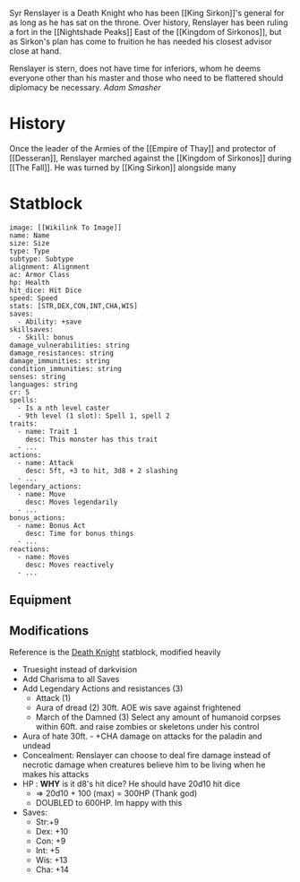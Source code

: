 Syr Renslayer is a Death Knight who has been [[King Sirkon]]'s general for as long as he has sat on the throne. Over history, Renslayer has been ruling a fort in the [[Nightshade Peaks]] East of the [[Kingdom of Sirkonos]], but as Sirkon's plan has come to fruition he has needed his closest advisor close at hand.

Renslayer is stern, does not have time for inferiors, whom he deems everyone other than his master and those who need to be flattered should diplomacy be necessary. *Adam Smasher*
# History
Once the leader of the Armies of the [[Empire of Thay]] and protector of [[Desseran]], Renslayer marched against the [[Kingdom of Sirkonos]] during [[The Fall]]. He was turned by [[King Sirkon]] alongside many
# Statblock

```statblock
image: [[Wikilink To Image]]
name: Name
size: Size
type: Type
subtype: Subtype
alignment: Alignment
ac: Armor Class
hp: Health
hit_dice: Hit Dice
speed: Speed
stats: [STR,DEX,CON,INT,CHA,WIS]
saves:
  - Ability: +save
skillsaves:
  - Skill: bonus
damage_vulnerabilities: string
damage_resistances: string
damage_immunities: string
condition_immunities: string
senses: string
languages: string
cr: 5
spells:
  - Is a nth level caster
  - 9th level (1 slot): Spell 1, spell 2
traits:
  - name: Trait 1
    desc: This monster has this trait
  - ...
actions:
  - name: Attack
    desc: 5ft, +3 to hit, 3d8 + 2 slashing
  - ...
legendary_actions:
  - name: Move
    desc: Moves legendarily
  - ...
bonus_actions:
  - name: Bonus Act
    desc: Time for bonus things
  - ...
reactions:
  - name: Moves
    desc: Moves reactively
  - ...
```

## Equipment

## Modifications
Reference is the [Death Knight](https://5e.tools/bestiary.html#death%20knight_mm) statblock, modified heavily
- Truesight instead of darkvision
- Add Charisma to all Saves
- Add Legendary Actions and resistances (3)
	- Attack (1)
	- Aura of dread (2) 30ft. AOE wis save against frightened
	- March of the Damned (3) Select any amount of humanoid corpses within 60ft. and raise zombies or skeletons under his control
- Aura of hate 30ft. - +CHA damage on attacks for the paladin and undead
- Concealment: Renslayer can choose to deal fire damage instead of necrotic damage when creatures believe him to be living when he makes his attacks
- HP : **WHY** is it d8's hit dice? He should have 20d10 hit dice
	- => 20d10 + 100 (max) = 300HP (Thank god)
	- DOUBLED to 600HP. Im happy with this
- Saves:
	- Str:+9
	- Dex: +10
	- Con: +9
	- Int: +5
	- Wis: +13
	- Cha: +14